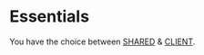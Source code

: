 # Essentials

You have the choice between [SHARED](libs/essentials/shared.md) & [CLIENT](libs/essentials/client.md).